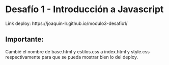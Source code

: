 <h1>Desafío 1 - Introducción a Javascript</h1>
<p>Link deploy: https://joaquin-lr.github.io/modulo3-desafio1/</p>

<h2>Importante:</h2>
<p>Cambié el nombre de base.html y estilos.css a index.html y style.css respectivamente para que se pueda mostrar bien lo del deploy.</p>





 

